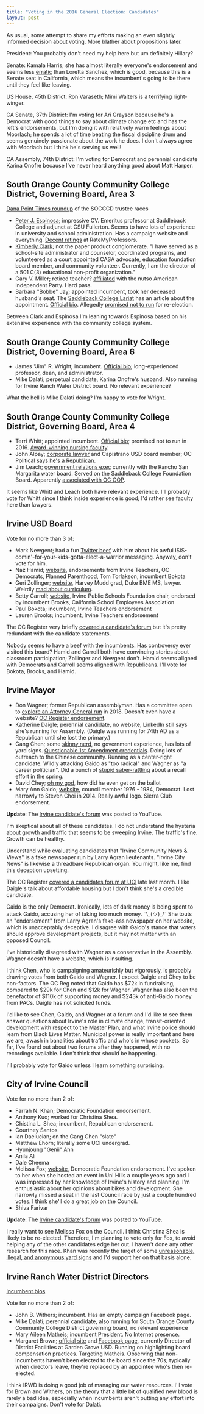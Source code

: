 ```yaml
---
title: "Voting in the 2016 General Election: Candidates"
layout: post
---
```


As usual, some attempt to share my efforts making an even slightly informed decision about voting. More blather about propositions later.

President: You probably don't need my help here but um definitely Hillary?

Senate: Kamala Harris; she has almost literally everyone's endorsement and seems less [erratic](http://www.ocweekly.com/news/loretta-sanchez-dabs-during-us-senate-debate-world-wonders-wtf-7571385) than Loretta Sanchez, which is good, because this is a Senate seat in California, which means the incumbent's going to be there until they feel like leaving.

US House, 45th District: Ron Varaseth; Mimi Walters is a terrifying right-winger.

CA Senate, 37th District: I'm voting for Ari Grayson because he's a Democrat with good things to say about climate change etc and has the left's endorsements, but I'm doing it with relatively warm feelings about Moorlach; he spends a lot of time beating the fiscal discipline drum and seems genuinely passionate about the work he does. I don't always agree with Moorlach but I think he's serving us well!

CA Assembly, 74th District: I'm voting for Democrat and perennial candidate Karina Onofre because I've never heard anything good about Matt Harper.

## South Orange County Community College District, Governing Board, Area 3

[Dana Point Times roundup](http://www.danapointtimes.com/candidates-vie-south-oc-community-college-district-socccd-seats/) of the SOCCCD trustee races

* [Peter J. Espinosa](https://www.linkedin.com/in/dr-peter-espinosa-2476aa1a); impressive CV. Emeritus professor at Saddleback College and adjunct at CSU Fullerton. Seems to have lots of experience in university and school administration. Has a campaign website and everything. [Decent ratings](http://www.ratemyprofessors.com/ShowRatings.jsp?tid=234704) at RateMyProfessors.
* [Kimberly Clark](http://www.votekimberlyclark.com/about); not the paper product conglomerate. "I have served as a school-site administrator and counselor, coordinated programs, and volunteered as a court appointed CASA advocate, education foundation board member, and community volunteer. Currently, I am the director of a 501 C(3) educational non-profit organization."
* Gary V. Miller; retired teacher? [affiliated](http://www.joincalifornia.com/candidate/3218) with the nutso American Independent Party. Hard pass.
* Barbara "Bobbe" Jay; appointed incumbent, took her deceased husband's seat. The [Saddleback College Lariat](http://lariatnews.com/news/district-board-of-trustees-look-for-new-member/) has an article about the appointment. [Official bio](https://www.socccd.edu/about/about_board_jay.html). Allegedly [promised not to run](https://dissenttheblog.blogspot.com/2015_04_26_archive.html) for re-election.

Between Clark and Espinosa I'm leaning towards Espinosa based on his extensive experience with the community college system.

## South Orange County Community College District, Governing Board, Area 6

* James "Jim" R. Wright; incumbent. [Official bio](https://www.socccd.edu/about/about_board_wright.html); long-experienced professor, dean, and administrator.
* Mike Dalati; perpetual candidate, Karina Onofre's husband. Also running for Irvine Ranch Water District board. No relevant experience?

What the hell is Mike Dalati doing? I'm happy to vote for Wright.

## South Orange County Community College District, Governing Board, Area 4

* Terri Whitt; appointed incumbent. [Official bio](https://www.socccd.edu/about/about_board_padberg.html); promised not to run in 2016. [Award-winning nursing faculty](http://www.ocregister.com/articles/nursing-164463-site-videos.html).
* John Alpay; [corporate lawyer](https://www.linkedin.com/in/johnalpay) and Capistrano USD board member; OC Political [says he's a Republican](https://ocpolitical.com/2013/03/22/republican-democrat-independent-the-partisan-affiliations-of-everyone-holding-office-in-orange-county/#more-7844).
* Jim Leach; [government relations exec](https://www.linkedin.com/in/jamesmleach) currently with the Rancho San Margarita water board. Served on the Saddleback College Foundation Board. Apparently [associated with OC GOP](http://www.ocgop.org/event/event/you-are-invited-to-attend-a-reception-for-jim-leach-for-socccd-trustee/).

It seems like Whitt and Leach both have relevant experience. I'll probably vote for Whitt since I think inside experience is good; I'd rather see faculty here than lawyers.

## Irvine USD Board

Vote for no more than 3 of:

* Mark Newgent; had a fun [Twitter beef](https://twitter.com/kumokasumi/status/772217241731411968) with him about his awful ISIS-comin'-for-your-kids-gotta-elect-a-warrior messaging. Anyway, don't vote for him.
* Naz Hamid; [website](https://votefornaz.nationbuilder.com/), endorsements from Irvine Teachers, OC Democrats, Planned Parenthood, Tom Torlakson, incumbent Bokota
* Geri Zollinger; [website](http://www.gerizollinger.com/), Harvey Mudd grad, Duke BME MS, lawyer. Weirdly [mad about curriculum](https://www.change.org/p/iusd-board-of-education-iusd-let-us-have-a-voice).
* Betty Carroll; [website](http://www.bettycarrollforschoolboard.com/), Irvine Public Schools Foundation chair, endorsed by incumbent Brooks, California School Employees Association
* Paul Bokota; incumbent, Irvine Teachers endorsement
* Lauren Brooks; incumbent, Irvine Teachers endorsement

The OC Register very briefly [covered a candidate's forum](http://www.ocregister.com/articles/irvine-731680-board-district.html) but it's pretty redundant with the candidate statements.

Nobody seems to have a beef with the incumbents. Has controversy ever visited this board? Hamid and Carroll both have convincing stories about classroom participation; Zollinger and Newgent don't. Hamid seems aligned with Democrats and Carroll seems aligned with Republicans. I'll vote for Bokota, Brooks, and Hamid.

## Irvine Mayor

* Don Wagner; former Republican assemblyman. Has a committee open to [explore an Attorney General run](http://www.orangejuiceblog.com/2016/10/irvine-mayoral-candidate-and-developers-darling-don-wagner-has-seriously-filed-to-run-for-attorney-general-in-2018/comment-page-1/) in 2018. Doesn't even have a website? [OC Register endorsement](http://www.ocregister.com/articles/assemblyman-732223-steven-jobs.html).
* Katherine Daigle; perennial candidate, no website, LinkedIn still says she's running for Assembly. (Daigle was running for 74th AD as a Republican until she lost the primary.)
* Gang Chen; some [skinny nerd](http://www.gangchenusa.com/), no government experience, has lots of yard signs. [Questionable 1st Amendment credentials](http://www.theliberaloc.com/2016/08/25/irvines-gang-chen-files-fppc-complaint-against-theliberaloc-and-irvine-community-news-views/). Doing lots of outreach to the Chinese community. Running as a center-right candidate. Wildly attacking Gaido as "too radical" and Wagner as "a career politician". Did a bunch of [stupid saber-rattling](http://www.ocregister.com/articles/recall-712641-park-great.html) about a recall effort in the spring.
* David Chey; [oh my god](http://www.latimes.com/socal/coastline-pilot/opinion/tn-cpt-me-panhandler-hansen-20160714-16-story.html), how did he even get on the ballot
* Mary Ann Gaido; [website](https://maryanngaido.com/), council member 1976 - 1984, Democrat. Lost narrowly to Steven Choi in 2014. Really awful logo. Sierra Club endorsement.

__Update__: The [Irvine candidate's forum](https://www.youtube.com/watch?v=F_C_w9yyp_s) was posted to YouTube.

I'm skeptical about all of these candidates. I do not understand the hysteria about growth and traffic that seems to be sweeping Irvine. The traffic's fine. Growth can be healthy.

Understand while evaluating candidates that "Irvine Community News & Views" is a fake newspaper run by Larry Agran lieutenants. "Irvine City News" is likewise a threadbare Republican organ. You might, like me, find this deception upsetting.

The OC Register [covered a candidates forum at UCI](http://www.ocregister.com/articles/city-731904-irvine-wagner.html) late last month. I like Daigle's talk about affordable housing but I don't think she's a credible candidate.

Gaido is the only Democrat. Ironically, lots of dark money is being spent to attack Gaido, accusing her of taking too much money. ¯\\\_(ツ)\_/¯ She touts an "endorsement" from Larry Agran's fake-ass newspaper on her website, which is unacceptably deceptive. I disagree with Gaido's stance that voters should approve development projects, but it may not matter with an opposed Council.

I've historically disagreed with Wagner as a conservative in the Assembly. Wagner doesn't have a website, which is insulting.

I think Chen, who is campaigning amateurishly but vigorously, is probably drawing votes from both Gaido and Wagner. I expect Daigle and Chey to be non-factors. The OC Reg noted that Gaido has $72k in fundraising, compared to $29k for Chen and $12k for Wagner. Wagner has also been the benefactor of $110k of supporting money and $243k of anti-Gaido money from PACs. Daigle has not solicited funds.

I'd like to see Chen, Gaido, and Wagner at a forum and I'd like to see them answer questions about Irvine's role in climate change, transit-oriented development with respect to the Master Plan, and what Irvine police should learn from Black Lives Matter. Municipal power is really important and here we are, awash in banalities about traffic and who's in whose pockets. So far, I've found out about two forums after they happened, with no recordings available. I don't think that should be happening.

I'll probably vote for Gaido unless I learn something surprising.

## City of Irvine Council

Vote for no more than 2 of:

* Farrah N. Khan; Democratic Foundation endorsement.
* Anthony Kuo; worked for Christina Shea.
* Chistina L. Shea; incumbent, Republican endorsement.
* Courtney Santos
* Ian Daelucian; on the Gang Chen "slate"
* Matthew Ehorn; literally some UCI undergrad.
* Hyunjoung "Genii" Ahn
* Anila Ali
* Dale Cheema
* Melissa Fox; [website](https://votemelissafox.com/), Democratic Foundation endorsement. I've spoken to her when she hosted an event in Uni Hills a couple years ago and I was impressed by her knowledge of Irvine's history and planning. I'm enthusiastic about her opinions about bikes and development. She narrowly missed a seat in the last Council race by just a couple hundred votes. I think she'll do a great job on the Council.
* Shiva Farivar

__Update__: The [Irvine candidate's forum](https://www.youtube.com/watch?v=F_C_w9yyp_s) was posted to YouTube.

I really want to see Melissa Fox on the Council. I think Christina Shea is likely to be re-elected. Therefore, I'm planning to vote only for Fox, to avoid helping any of the other candidates edge her out. I haven't done any other research for this race. Khan was recently the target of some [unreasonable, illegal, and anonymous yard signs](http://www.orangejuiceblog.com/2016/10/illegal-or-worse-and-racist-signs-attacking-two-council-candidates-appear-on-irvine-streets/) and I'd support her on that basis alone.

## Irvine Ranch Water District Directors

[Incumbent bios](http://www.irwd.com/about-us/board-of-directors)

Vote for no more than 2 of:

* John B. Withers; incumbent. Has an empty campaign Facebook page.
* Mike Dalati; perennial candidate, also running for South Orange County Community College District governing board, no relevant experience
* Mary Aileen Matheis; incumbent President. No Internet presence.
* Margaret Brown; [official site](http://www.brownforirwd.com/why-im-running.html) and [Facebook page](https://www.facebook.com/brownforIRWD), currently Director of District Facilities at Garden Grove USD. Running on highlighting board compensation practices. Targeting Matheis. Observing that non-incumbents haven't been elected to the board since the 70s; typically when directors leave, they're replaced by an appointee who's then re-elected.

I think IRWD is doing a good job of managing our water resources. I'll vote for Brown and Withers, on the theory that a little bit of qualified new blood is rarely a bad idea, especially when incumbents aren't putting any effort into their campaigns. Don't vote for Dalati.
